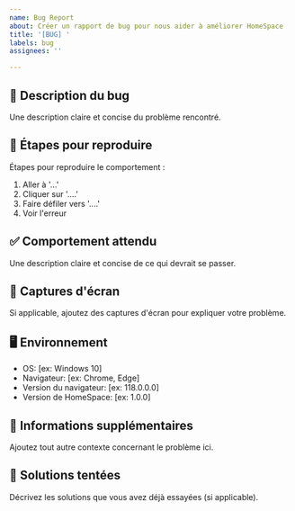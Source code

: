 ```yaml
---
name: Bug Report
about: Créer un rapport de bug pour nous aider à améliorer HomeSpace
title: '[BUG] '
labels: bug
assignees: ''

---
```


## 🐛 Description du bug
Une description claire et concise du problème rencontré.

## 🔄 Étapes pour reproduire
Étapes pour reproduire le comportement :
1. Aller à '...'
2. Cliquer sur '....'
3. Faire défiler vers '....'
4. Voir l'erreur

## ✅ Comportement attendu
Une description claire et concise de ce qui devrait se passer.

## 📸 Captures d'écran
Si applicable, ajoutez des captures d'écran pour expliquer votre problème.

## 🖥️ Environnement
 - OS: [ex: Windows 10]
 - Navigateur: [ex: Chrome, Edge]
 - Version du navigateur: [ex: 118.0.0.0]
 - Version de HomeSpace: [ex: 1.0.0]

## 📝 Informations supplémentaires
Ajoutez tout autre contexte concernant le problème ici.

## 🔧 Solutions tentées
Décrivez les solutions que vous avez déjà essayées (si applicable).
